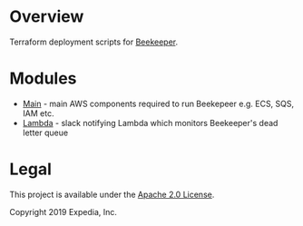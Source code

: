 # Overview
Terraform deployment scripts for [Beekeeper](https://github.com/ExpediaGroup/beekeeper).

# Modules
* [Main](https://github.com/ExpediaGroup/beekeeper/tree/master/main) - main AWS components required to run Beekepeer e.g. ECS, SQS, IAM etc.
* [Lambda](https://github.com/ExpediaGroup/beekeeper/tree/master/lambda) - slack notifying Lambda which monitors Beekeeper's dead letter queue

# Legal
This project is available under the [Apache 2.0 License](http://www.apache.org/licenses/LICENSE-2.0.html).

Copyright 2019 Expedia, Inc.
